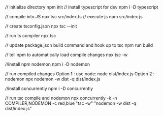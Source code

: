 // initialize directory
npm init
// install typescript for dev
npm i -D typescript

// compile into JS
npx tsc src/index.ts
// execute js
npm src/index.js

// create tsconfig.json
npx tsc --init

// run ts compiler
npx tsc

// update package.json build command and hook up to tsc
npm run build

// tell npm to automatically load compile changes
npx tsc -w

//install npm nodemon
npm i -D nodemon

// run compiled changes
Option 1 : use node: 
node dist/index.js
Option 2 : nodemon
npx nodemon -w dist -q dist/index.js

//install concurrently
npm i -D concurrently

// run tsc compile and nodemon
npx concurrently -k -n COMPILER,NODEMON -c red,blue "tsc -w" "nodemon -w dist -q dist/index.js"
